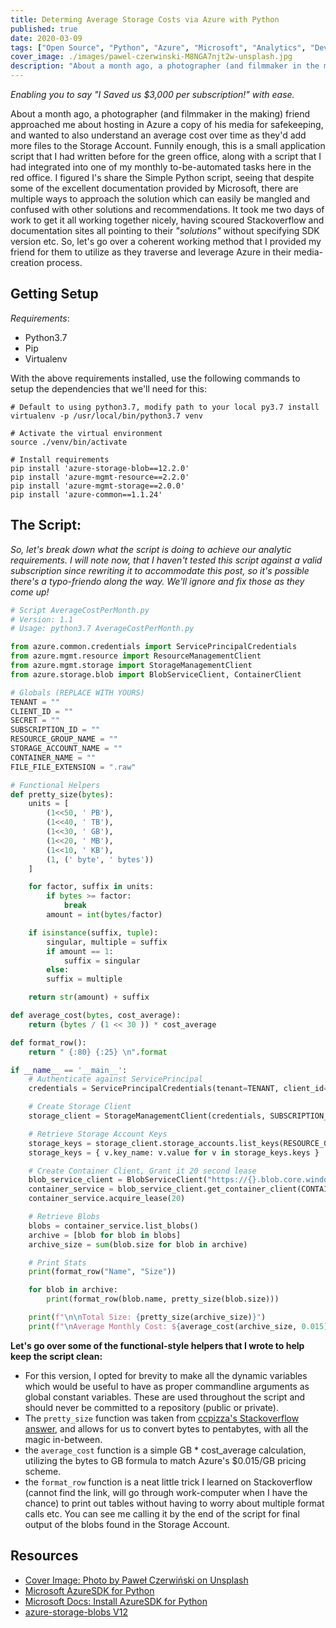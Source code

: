 ```yaml
---
title: Determing Average Storage Costs via Azure with Python
published: true
date: 2020-03-09
tags: ["Open Source", "Python", "Azure", "Microsoft", "Analytics", "DevOps"]
cover_image: ./images/pawel-czerwinski-M8NGA7njt2w-unsplash.jpg
description: "About a month ago, a photographer (and filmmaker in the making) friend approached me about hosting in Azure a copy of his media for safekeeping, and wanted to also understand an average cost over time as they'd add more files to the Storage Account. Funnily enough, this is a small application script that I had written before for the green office, along with a script that I had integrated into one of my monthly to-be-automated tasks here in the red office. I figured I's share the Simple Python script, seeing that despite some of the excellent documentation provided by Microsoft, there are multiple ways to approach the solution which can easily be mangled and confused with other solutions and recommendations."
---
```


_Enabling you to say "I Saved us $3,000 per subscription!" with ease._

About a month ago, a photographer (and filmmaker in the making) friend approached me about hosting in Azure a copy of his media for safekeeping, and wanted to also understand an average cost over time as they'd add more files to the Storage Account. Funnily enough, this is a small application script that I had written before for the green office, along with a script that I had integrated into one of my monthly to-be-automated tasks here in the red office. I figured I's share the Simple Python script, seeing that despite some of the excellent documentation provided by Microsoft, there are multiple ways to approach the solution which can easily be mangled and confused with other solutions and recommendations. It took me two days of work to get it all working together nicely, having scoured Stackoverflow and documentation sites all pointing to their _"solutions"_ without specifying SDK version etc. So, let's go over a coherent working method that I provided my friend for them to utilize as they traverse and leverage Azure in their media-creation process.

## Getting Setup

_Requirements_:

- Python3.7
- Pip
- Virtualenv

With the above requirements installed, use the following commands to setup the dependencies that we'll need for this:

```shell
# Default to using python3.7, modify path to your local py3.7 install
virtualenv -p /usr/local/bin/python3.7 venv

# Activate the virtual environment
source ./venv/bin/activate

# Install requirements
pip install 'azure-storage-blob==12.2.0'
pip install 'azure-mgmt-resource==2.2.0'
pip install 'azure-mgmt-storage==2.0.0'
pip install 'azure-common==1.1.24'
```

## The Script:

_So, let's break down what the script is doing to achieve our analytic requirements. I will note now, that I haven't tested this script against a valid subscription since rewriting it to accommodate this post, so it's possible there's a typo-friendo along the way. We'll ignore and fix those as they come up!_

```python
# Script AverageCostPerMonth.py
# Version: 1.1
# Usage: python3.7 AverageCostPerMonth.py

from azure.common.credentials import ServicePrincipalCredentials
from azure.mgmt.resource import ResourceManagementClient
from azure.mgmt.storage import StorageManagementClient
from azure.storage.blob import BlobServiceClient, ContainerClient

# Globals (REPLACE WITH YOURS)
TENANT = ""
CLIENT_ID = ""
SECRET = ""
SUBSCRIPTION_ID = ""
RESOURCE_GROUP_NAME = ""
STORAGE_ACCOUNT_NAME = ""
CONTAINER_NAME = ""
FILE_FILE_EXTENSION = ".raw"

# Functional Helpers
def pretty_size(bytes):
    units = [
        (1<<50, ' PB'),
        (1<<40, ' TB'),
        (1<<30, ' GB'),
        (1<<20, ' MB'),
        (1<<10, ' KB'),
        (1, (' byte', ' bytes'))
    ]

    for factor, suffix in units:
        if bytes >= factor:
            break
        amount = int(bytes/factor)

    if isinstance(suffix, tuple):
        singular, multiple = suffix
        if amount == 1:
            suffix = singular
        else:
        suffix = multiple

    return str(amount) + suffix

def average_cost(bytes, cost_average):
    return (bytes / (1 << 30 )) * cost_average

def format_row():
    return " {:80} {:25} \n".format

if __name__ == '__main__':
    # Authenticate against ServicePrincipal
    credentials = ServicePrincipalCredentials(tenant=TENANT, client_id=CLIENT_ID, secret=SECRET)

    # Create Storage Client
    storage_client = StorageManagementClient(credentials, SUBSCRIPTION_ID)

    # Retrieve Storage Account Keys
    storage_keys = storage_client.storage_accounts.list_keys(RESOURCE_GROUP_NAME, STORAGE_ACCOUNT_NAME)
    storage_keys = { v.key_name: v.value for v in storage_keys.keys }

    # Create Container Client, Grant it 20 second lease
    blob_service_client = BlobServiceClient("https://{}.blob.core.windows.net".format(STORAGE_ACCOUNT_NAME), credentials=storage_keys["key1"])
    container_service = blob_service_client.get_container_client(CONTAINER_NAME)
    container_service.acquire_lease(20)

    # Retrieve Blobs
    blobs = container_service.list_blobs()
    archive = [blob for blob in blobs]
    archive_size = sum(blob.size for blob in archive)

    # Print Stats
    print(format_row("Name", "Size"))

    for blob in archive:
        print(format_row(blob.name, pretty_size(blob.size)))

    print(f"\n\nTotal Size: {pretty_size(archive_size)}")
    print(f"\nAverage Monthly Cost: ${average_cost(archive_size, 0.015)}")
```

**Let's go over some of the functional-style helpers that I wrote to help keep the script clean:**

- For this version, I opted for brevity to make all the dynamic variables which would be useful to have as proper commandline arguments as global constant variables. These are used throughout the script and should never be committed to a repository (public or private).
- The `pretty_size` function was taken from [ccpizza's Stackoverflow answer](https://stackoverflow.com/questions/5194057/better-way-to-convert-file-sizes-in-python), and allows for us to convert bytes to pentabytes, with all the magic in-between.
- the `average_cost` function is a simple GB \* cost_average calculation, utilizing the bytes to GB formula to match Azure's \$0.015/GB pricing scheme.
- the `format_row` function is a neat little trick I learned on Stackoverflow (cannot find the link, will go through work-computer when I have the chance) to print out tables without having to worry about multiple format calls etc. You can see me calling it by the end of the script for final output of the blobs found in the Storage Account.

## Resources

- [Cover Image: Photo by Paweł Czerwiński on Unsplash](https://unsplash.com/photos/M8NGA7njt2w)
- [Microsoft AzureSDK for Python](https://github.com/Azure/azure-sdk-for-python)
- [Microsoft Docs: Install AzureSDK for Python](https://docs.microsoft.com/en-us/azure/python/python-sdk-azure-install)
- [azure-storage-blobs V12](https://docs.microsoft.com/en-us/azure/storage/blobs/storage-quickstart-blobs-python)
